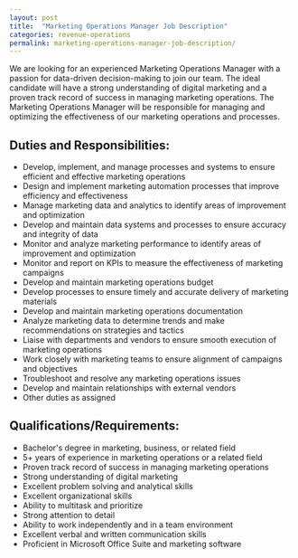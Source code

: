 ```yaml
---
layout: post
title:  "Marketing Operations Manager Job Description"
categories: revenue-operations
permalink: marketing-operations-manager-job-description/
---
```


We are looking for an experienced Marketing Operations Manager with a passion for data-driven decision-making to join our team. The ideal candidate will have a strong understanding of digital marketing and a proven track record of success in managing marketing operations. The Marketing Operations Manager will be responsible for managing and optimizing the effectiveness of our marketing operations and processes.

## Duties and Responsibilities:
- Develop, implement, and manage processes and systems to ensure efficient and effective marketing operations
- Design and implement marketing automation processes that improve efficiency and effectiveness
- Manage marketing data and analytics to identify areas of improvement and optimization
- Develop and maintain data systems and processes to ensure accuracy and integrity of data
- Monitor and analyze marketing performance to identify areas of improvement and optimization
- Monitor and report on KPIs to measure the effectiveness of marketing campaigns
- Develop and maintain marketing operations budget
- Develop processes to ensure timely and accurate delivery of marketing materials
- Develop and maintain marketing operations documentation
- Analyze marketing data to determine trends and make recommendations on strategies and tactics
- Liaise with departments and vendors to ensure smooth execution of marketing operations
- Work closely with marketing teams to ensure alignment of campaigns and objectives
- Troubleshoot and resolve any marketing operations issues
- Develop and maintain relationships with external vendors
- Other duties as assigned

## Qualifications/Requirements:
- Bachelor's degree in marketing, business, or related field
- 5+ years of experience in marketing operations or a related field
- Proven track record of success in managing marketing operations
- Strong understanding of digital marketing
- Excellent problem solving and analytical skills
- Excellent organizational skills
- Ability to multitask and prioritize
- Strong attention to detail
- Ability to work independently and in a team environment
- Excellent verbal and written communication skills
- Proficient in Microsoft Office Suite and marketing software